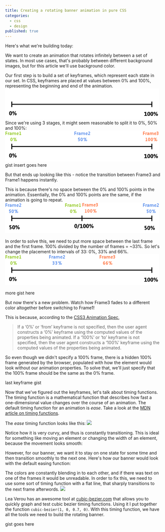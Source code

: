 ```yaml
---
title: Creating a rotating banner animation in pure CSS
categories: 
  - css
  - design
published: true
---
```


<link rel="stylesheet" href="assets/rotating_banner.css"/>

Here's what we're building today:

<div class="banner final"></div>

We want to create an animation that rotates infinitely between a set of states. In most use cases, that's probably between different background images, but for this article we'll use background color.

Our first step is to build a set of keyframes, which represent each state in our set. In CSS, keyframes are placed at values between 0% and 100%, representing the beginning and end of the animation.
<img src="assets/animation_timeline_1.png" />
Since we're using 3 stages, it might seem reasonable to split it to 0%, 50% and 100%:
<img src="assets/animation_timeline_2.png" />
gist insert goes here

But that ends up looking like this - notice the transition between Frame3 and Frame1 happens instantly.

<div class="banner attempt1"></div>

This is because there's no space between the 0% and 100% points in the animation. Essentially, the 0% and 100% points are the same, if the animation is going to repeat.
<img src="assets/animation_timeline_3.png" />

In order to solve this, we need to put more space between the last frame and the first frame. 100% divided by the number of frames = ~33%. So let's change the placement to intervals of 33: 0%, 33% and 66%.
<img src="assets/animation_timeline_4.png" />

more gist here

But now there's a new problem. Watch how Frame3 fades to a different color altogether before switching to Frame1!

<div class="banner attempt2"></div>

This is because, according to the [CSS3 Animation Spec](http://www.w3.org/TR/css3-animations/#keyframes),

> If a ‘0%’ or ‘from’ keyframe is not specified, then the user agent constructs a ‘0%’
keyframe using the computed values of the properties being animated. If a ‘100%’ or ‘to’
keyframe is not specified, then the user agent constructs a ‘100%’ keyframe using the
computed values of the properties being animated.

So even though we didn't specify a 100% frame, there is a hidden 100% frame generated by the browser, populated with how the element would look without our animation properties. To solve that, we'll just specify that the 100% frame should be the same as the 0% frame.

last keyframe gist

Now that we've figured out the keyframes, let's talk about timing functions. The timing function is a mathematical function that describes how fast a one-dimensional value changes over the course of an animation. The default timing function for an animation is _ease_. Take a look at the [MDN article on timing functions](https://developer.mozilla.org/en-US/docs/Web/CSS/timing-function). 

The _ease_ timing function looks like this:
<img src="https://mdn.mozillademos.org/files/3429/cubic-bezier,ease.png" />

Notice how it is very curvy, and thus is constantly transitioning. This is ideal for something like moving an element or changing the width of an element, because the movement looks smooth:

<div class="banner easeDemo"></div>

However, for our banner, we want it to stay on one state for some time and then transition smoothly to the next one. Here's how our banner would look with the default easing function:

<div class="banner attempt3"></div>

The colors are constantly blending in to each other, and if there was text on one of the frames it would be unreadable. In order to fix this, we need to use some sort of timing function with a flat line, that sharply transitions to the next frame afterwords.
<img src="images/cubic-bezier.png" />

Lea Verou has an awesome tool at [cubic-bezier.com](http://cubic-bezier.com/#1,0,.7,0) that allows you to quickly graph and test cubic bezier timing functions. Using it I put together the function `cubic-bezier(1, 0, 0.7, 0)`. With this timing function, we have all the tools we need to build the rotating banner.


<div class="banner final"></div>

gist goes here
